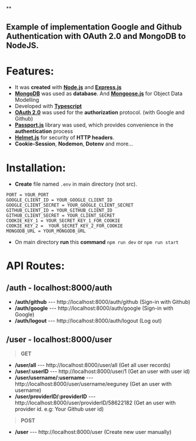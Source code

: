 **

## Example of implementation Google and Github Authentication with OAuth 2.0 and MongoDB to NodeJS.

# Features:
 - It was **created** with **[Node.js](https://nodejs.org/en/)** and **[Express.js](https://www.google.com/search?q=express%20js&oq=express%20js&aqs=chrome..69i57j69i60j69i65j69i60j69i65l2.3304j0j4&sourceid=chrome&ie=UTF-8)**
 - **[MongoDB](https://www.mongodb.com/)** was used as **database**. And **[Mongoose.js](https://mongoosejs.com/)** for Object Data Modelling
 - Developed with **[Typescript](https://www.typescriptlang.org/)**
 - **[OAuth 2.0](https://www.google.com/search?q=oauth&oq=oauth&aqs=chrome..69i57j69i59l3j69i65j69i60l2.2375j0j4&sourceid=chrome&ie=UTF-8)** was used for the **authorization** protocol. (with Google and Github)
 -  **[Passport.js](https://www.passportjs.org/)** library was used, which provides convenience in the **authentication** process
 - **[Helmet.js](https://helmetjs.github.io/)** for security of **HTTP headers**.
 - **Cookie-Session**, **Nodemon**, **Dotenv** and more...

# Installation:

 -   **Create** file named `.env` in main directory (not src).
 

    PORT = YOUR_PORT
    GOOGLE_CLIENT_ID = YOUR_GOOGLE_CLIENT_ID 
    GOOGLE_CLIENT_SECRET = YOUR_GOOGLE_CLIENT_SECRET
    GITHUB_CLIENT_ID = YOUR_GITHUB_CLIENT_ID
    GITHUB_CLIENT_SECRET = YOUR_CLIENT_SECRET
    COOKIE_KEY_1 = YOUR_SECRET_KEY_1_FOR_COOKIE
    COOKIE_KEY_2 =  YOUR_SECRET_KEY_2_FOR_COOKIE
    MONGODB_URL = YOUR_MONGODB_URL

 - On main directory **run** this **command** `npm run dev` or `npm run start`

# API Routes:

 

## **/auth** - localhost:8000/auth

 - **/auth/github** --- http://localhost:8000/auth/github (Sign-in with Github)
  - **/auth/google** --- http://localhost:8000/auth/google (Sign-in with Google)
   - **/auth/logout** --- http://localhost:8000/auth/logout (Log out)
## **/user** - localhost:8000/user
> **GET**

 - **/user/all** --- http://localhost:8000/user/all (Get all user records)
  - **/user/:userID** --- http://localhost:8000/user/1 (Get an user with user id)
   - **/user/username/:username** --- http://localhost:8000/user/username/eeguney (Get an user with username)
   - **/user/providerID/:providerID** --- http://localhost:8000/user/providerID/58622182 (Get an user with provider id. e.g: Your Github user id)
  > **POST**
   - **/user** --- http://localhost:8000/user (Create new user manually)
